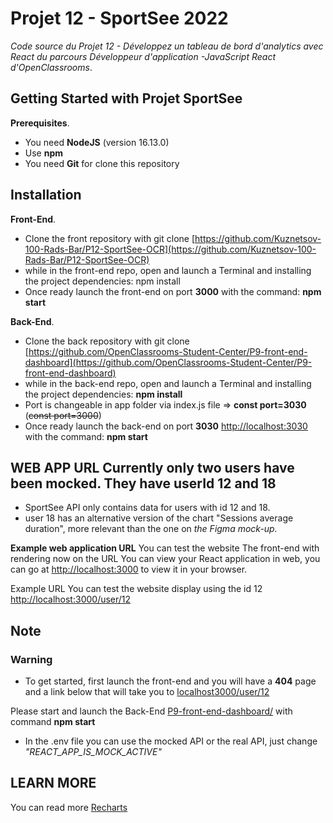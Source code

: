# Projet 12 - SportSee 2022

*Code source du Projet 12 - Développez un tableau de bord d'analytics avec React du parcours Développeur d'application -JavaScript React d'OpenClassrooms*.

## Getting Started with Projet SportSee

**Prerequisites**.

- You need **NodeJS** (version 16.13.0)
- Use **npm**
- You need **Git** for clone this repository

## Installation

**Front-End**.

- Clone the front repository with git clone  [https://github.com/Kuznetsov-100-Rads-Bar/P12-SportSee-OCR](https://github.com/Kuznetsov-100-Rads-Bar/P12-SportSee-OCR)
- while in the front-end repo, open and launch a Terminal and installing the project dependencies: npm install
- Once ready launch the front-end on port **3000** with the command: **npm start**

**Back-End**.

- Clone the back repository with git clone  [https://github.com/OpenClassrooms-Student-Center/P9-front-end-dashboard](https://github.com/OpenClassrooms-Student-Center/P9-front-end-dashboard)
- while in the back-end repo, open and launch a Terminal and installing the project dependencies: **npm install**
- Port is changeable in app folder via index.js file => **const port=3030**  (~~const port=3000~~)
- Once ready launch the back-end on port **3030** [http://localhost:3030](http://localhost:3030) with the command: **npm start**

## WEB APP URL Currently only two users have been mocked. They have userId 12 and 18

- SportSee API only contains data for users with id 12 and 18.
- user 18 has an alternative version of the chart "Sessions average duration", more relevant than the one on *the Figma mock-up.*

**Example web application URL**
You can test the website
The front-end with rendering now on the URL
You can view your React application in web, you can go at  [http://localhost:3000](http://localhost:3000) to view it in your browser.

Example URL
You can test the website display using the id 12  [http://localhost:3000/user/12](http://localhost:3000/user/12)

## Note

### **Warning**

- To get started, first launch the front-end and you will have a **404** page and a link below that will take you to  [localhost3000/user/12](localhost3000/user/12)

Please start and launch the Back-End  [P9-front-end-dashboard/](P9-front-end-dashboard/) with command **npm start**

- In the .env file you can use the mocked API or the real API, just change *"REACT_APP_IS_MOCK_ACTIVE"*

## LEARN MORE

You can read more
[Recharts](https://recharts.org/en-US)

